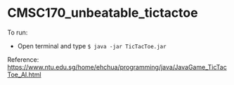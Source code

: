 # CMSC170_unbeatable_tictactoe

To run:
- Open terminal and type
	```$ java -jar TicTacToe.jar```

Reference:
https://www.ntu.edu.sg/home/ehchua/programming/java/JavaGame_TicTacToe_AI.html
